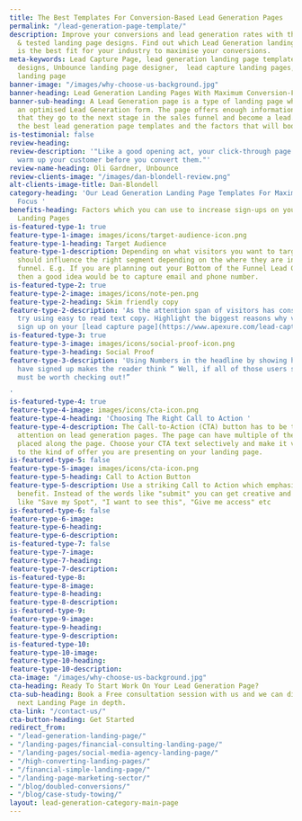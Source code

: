 ```yaml
---
title: The Best Templates For Conversion-Based Lead Generation Pages
permalink: "/lead-generation-page-template/"
description: Improve your conversions and lead generation rates with these proven
  & tested landing page designs. Find out which Lead Generation landing page template
  is the best fit for your industry to maximise your conversions.
meta-keywords: Lead Capture Page, lead generation landing page template, landing page
  designs, Unbounce landing page designer,  lead capture landing pages, lead generation
  landing page
banner-image: "/images/why-choose-us-background.jpg"
banner-heading: Lead Generation Landing Pages With Maximum Conversion-Focus
banner-sub-heading: A Lead Generation page is a type of landing page which features
  an optimised Lead Generation form. The page offers enough information to a visitor
  that they go to the next stage in the sales funnel and become a lead. Find out about
  the best lead generation page templates and the factors that will boost conversions.
is-testimonial: false
review-heading: 
review-description: '"Like a good opening act, your click-through page''s job is to
  warm up your customer before you convert them."'
review-name-heading: Oli Gardner, Unbounce
review-clients-image: "/images/dan-blondell-review.png"
alt-clients-image-title: Dan-Blondell
category-heading: 'Our Lead Generation Landing Page Templates For Maximum Conversion
  Focus '
benefits-heading: Factors which you can use to increase sign-ups on your Lead Generation
  Landing Pages
is-featured-type-1: true
feature-type-1-image: images/icons/target-audience-icon.png
feature-type-1-heading: Target Audience
feature-type-1-description: Depending on what visitors you want to target, your page
  should influence the right segment depending on the where they are in your marketing
  funnel. E.g. If you are planning out your Bottom of the Funnel Lead Generation,
  then a good idea would be to capture email and phone number.
is-featured-type-2: true
feature-type-2-image: images/icons/note-pen.png
feature-type-2-heading: Skim friendly copy
feature-type-2-description: 'As the attention span of visitors has considerably dropped,
  try using easy to read text copy. Highlight the biggest reasons why visitors should
  sign up on your [lead capture page](https://www.apexure.com/lead-capture-page-template/). '
is-featured-type-3: true
feature-type-3-image: images/icons/social-proof-icon.png
feature-type-3-heading: Social Proof
feature-type-3-description: 'Using Numbers in the headline by showing how many users
  have signed up makes the reader think “ Well, if all of those users signed up it
  must be worth checking out!”

'
is-featured-type-4: true
feature-type-4-image: images/icons/cta-icon.png
feature-type-4-heading: 'Choosing The Right Call to Action '
feature-type-4-description: The Call-to-Action (CTA) button has to be the centre of
  attention on lead generation pages. The page can have multiple of these CTA buttons
  placed along the page. Choose your CTA text selectively and make it very specific
  to the kind of offer you are presenting on your landing page.
is-featured-type-5: false
feature-type-5-image: images/icons/cta-icon.png
feature-type-5-heading: Call to Action Button
feature-type-5-description: Use a striking Call to Action which emphasises on the
  benefit. Instead of the words like "submit" you can get creative and include terms
  like "Save my Spot", "I want to see this", "Give me access" etc
is-featured-type-6: false
feature-type-6-image: 
feature-type-6-heading: 
feature-type-6-description: 
is-featured-type-7: false
feature-type-7-image: 
feature-type-7-heading: 
feature-type-7-description: 
is-featured-type-8: 
feature-type-8-image: 
feature-type-8-heading: 
feature-type-8-description: 
is-featured-type-9: 
feature-type-9-image: 
feature-type-9-heading: 
feature-type-9-description: 
is-featured-type-10: 
feature-type-10-image: 
feature-type-10-heading: 
feature-type-10-description: 
cta-image: "/images/why-choose-us-background.jpg"
cta-heading: Ready To Start Work On Your Lead Generation Page?
cta-sub-heading: Book a Free consultation session with us and we can discuss your
  next Landing Page in depth.
cta-link: "/contact-us/"
cta-button-heading: Get Started
redirect_from:
- "/lead-generation-landing-page/"
- "/landing-pages/financial-consulting-landing-page/"
- "/landing-pages/social-media-agency-landing-page/"
- "/high-converting-landing-pages/"
- "/financial-simple-landing-page/"
- "/landing-page-marketing-sector/"
- "/blog/doubled-conversions/"
- "/blog/case-study-towing/"
layout: lead-generation-category-main-page
---
```


